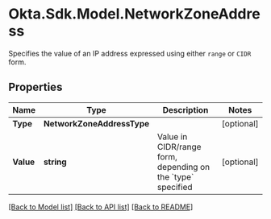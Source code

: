 # Okta.Sdk.Model.NetworkZoneAddress
Specifies the value of an IP address expressed using either `range` or `CIDR` form.

## Properties

Name | Type | Description | Notes
------------ | ------------- | ------------- | -------------
**Type** | **NetworkZoneAddressType** |  | [optional] 
**Value** | **string** | Value in CIDR/range form, depending on the &#x60;type&#x60; specified | [optional] 

[[Back to Model list]](../README.md#documentation-for-models) [[Back to API list]](../README.md#documentation-for-api-endpoints) [[Back to README]](../README.md)

